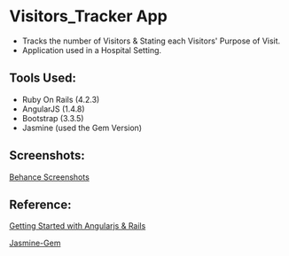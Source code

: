 # Visitors_Tracker App

- Tracks the number of Visitors & Stating each Visitors' Purpose of Visit.
- Application used in a Hospital Setting.

## Tools Used:
- Ruby On Rails (4.2.3)
- AngularJS (1.4.8)
- Bootstrap (3.3.5)
- Jasmine (used the Gem Version)

## Screenshots:
[Behance Screenshots](http://)

## Reference:
[Getting Started with Angularjs & Rails](https://richonrails.com/articles/getting-started-with-angularjs-and-rails)

[Jasmine-Gem](https://github.com/jasmine/jasmine-gem)
